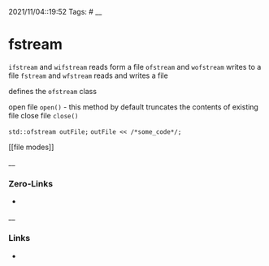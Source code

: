 2021/11/04::19:52
Tags: #
__
# fstream

`ifstream` and `wifstream` reads form a file
`ofstream` and `wofstream` writes to a file
`fstream` and `wfstream` reads and writes a file

defines the `ofstream` class

open file `open()` - this method by default truncates the contents of existing file
close file `close()`

`std::ofstream outFile;`
`outFile << /*some_code*/;`

[[file modes]]

__
### Zero-Links
-
__
### Links
-